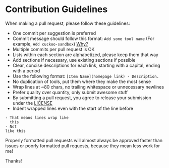 # Contribution Guidelines

When making a pull request, please follow these guidelines:

- One commit per suggestion is preferred
- Commit message should follow this format: `Add some tool name` (For
  example, `Add cuckoo-sandbox`) [Why?](http://chris.beams.io/posts/git-commit/)
- Multiple commits per pull request is OK
- Lists within each section are alphabetized, please keep them that way
- Add sections if necessary, use existing sections if possible
- Clear, concise descriptions for each link, starting with a capital, ending
  with a period
- Use the following format: `[Item Name](homepage link) - Description.`
- No duplication of tools, put them where they make the most sense
- Wrap lines at ~80 chars, no trailing whitespace or unnecessary newlines
- Prefer quality over quantity, only submit awesome stuff
- By submitting a pull request, you agree to release your submission under
  the [LICENSE](LICENSE)
- Indent wrapped lines even with the start of the line before

```
- That means lines wrap like
  this
- Not
like this
```




Properly formatted pull requests will almost always be approved faster than
issues or poorly formatted pull requests, because they mean less work for me!

Thanks!
